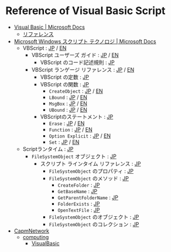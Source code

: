 # Reference of Visual Basic Script #

* [Visual Basic | Microsoft Docs](https://docs.microsoft.com/ja-jp/dotnet/visual-basic/)
  * [リファレンス](https://docs.microsoft.com/ja-jp/dotnet/visual-basic/reference/index)
* [Microsoft Windows スクリプト テクノロジ | Microsoft Docs](https://msdn.microsoft.com/ja-jp/library/cc392483.aspx)
  * VBScript : [JP](https://docs.microsoft.com/ja-jp/previous-versions/windows/scripting/cc392489(v=msdn.10)) / [EN](https://docs.microsoft.com/en-us/previous-versions//t0aew7h6(v=vs.85))
    * VBScript ユーザーズ ガイド : [JP](https://docs.microsoft.com/ja-jp/previous-versions/windows/scripting/cc392209(v=msdn.10)) / [EN](https://docs.microsoft.com/en-us/previous-versions//sx7b3k7y(v=vs.85))
      * VBScript のコード記述規則 : [JP](https://docs.microsoft.com/ja-jp/previous-versions/windows/scripting/cc392255(v=msdn.10))
    * VBScript ランゲージ リファレンス : [JP](https://docs.microsoft.com/ja-jp/previous-versions/windows/scripting/cc392193(v=msdn.10)) / [EN](https://docs.microsoft.com/en-us/previous-versions//d1wf56tt(v=vs.85))
      * VBScript の定数 : [JP](https://docs.microsoft.com/ja-jp/previous-versions/windows/scripting/cc392247(v=msdn.10))
      * VBScript の関数 : [JP](https://docs.microsoft.com/ja-jp/previous-versions/windows/scripting/cc392480(v=msdn.10))
        * `CreateObject` : [JP](https://docs.microsoft.com/ja-jp/previous-versions/windows/scripting/cc410215(v=msdn.10)) / [EN](https://docs.microsoft.com/en-us/previous-versions//dcw63t7z(v=vs.85))
        * `LBound` : [JP](https://msdn.microsoft.com/ja-jp/library/cc410255.aspx) / [EN](https://msdn.microsoft.com/ja-jp/library/65s334te.aspx)
        * `MsgBox` : [JP](https://msdn.microsoft.com/ja-jp/library/cc410277.aspx) / [EN](https://msdn.microsoft.com/ja-jp/library/sfw6660x.aspx)
        * `UBound` : [JP](https://msdn.microsoft.com/ja-jp/library/cc392345.aspx) / [EN](https://msdn.microsoft.com/ja-jp/library/fhx59d0t.aspx)
      * VBScriptのステートメント : [JP](https://msdn.microsoft.com/ja-jp/library/cc392488.aspx)
        * `Erase` : [JP](https://msdn.microsoft.com/ja-jp/library/cc392446.aspx) / [EN](https://msdn.microsoft.com/ja-jp/library/w8yk5k45.aspx)
        * `Function` : [JP](https://msdn.microsoft.com/ja-jp/library/cc392452.aspx) / [EN](https://msdn.microsoft.com/ja-jp/library/x7hbf8fa.aspx)
        * `Option Explicit` : [JP](https://msdn.microsoft.com/ja-jp/library/cc392455.aspx) / [EN](https://msdn.microsoft.com/ja-jp/library/bw9t3484.aspx)
        * `Set` : [JP](https://msdn.microsoft.com/ja-jp/library/cc392465.aspx) / [EN](https://msdn.microsoft.com/ja-jp/library/4afksd44.aspx)
  * Scriptランタイム : [JP](https://msdn.microsoft.com/ja-jp/library/cc428203.aspx)
    * `FileSystemObject` オブジェクト : [JP](https://msdn.microsoft.com/ja-jp/library/cc409798.aspx)
      * スクリプト ラインタイム リファレンス : [JP](https://msdn.microsoft.com/ja-jp/library/cc409800.aspx)
        * `FileSystemObject` のプロパティ : [JP](https://msdn.microsoft.com/ja-jp/library/cc428082.aspx)
        * `FileSystemObject` のメソッド : [JP](https://msdn.microsoft.com/ja-jp/library/cc428078.aspx)
          * `CreateFolder` : [JP](https://msdn.microsoft.com/ja-jp/library/cc427988.aspx)
          * `GetBaseName` : [JP](https://msdn.microsoft.com/ja-jp/library/cc428010.aspx)
          * `GetParentFolderName` : [JP](https://msdn.microsoft.com/ja-jp/library/cc428026.aspx)
          * `FolderExists` : [JP](https://msdn.microsoft.com/ja-jp/library/cc428005.aspx)
          * `OpenTextFile` : [JP](https://msdn.microsoft.com/ja-jp/library/cc428044.aspx)
        * `FileSystemObject` のオブジェクト : [JP](https://msdn.microsoft.com/ja-jp/library/cc428080.aspx)
        * `FileSystemObject` のコレクション : [JP](https://msdn.microsoft.com/ja-jp/library/cc428076.aspx)
* [CapmNetwork](http://capm-network.com/)
  * [computing](http://capm-network.com/?tag=computing)
    * [VisualBasic](http://capm-network.com/?tag=VisualBasic)
<!-- EOF -->

